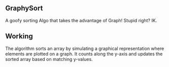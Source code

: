 ## GraphySort
A goofy sorting Algo that takes the advantage of Graph! Stupid right? IK.

## Working
The algorithm sorts an array by simulating a graphical representation where elements are plotted on a graph. It counts along the y-axis and updates the sorted array based on matching y-values.
